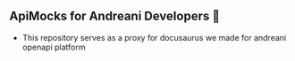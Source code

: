 ## ApiMocks for Andreani Developers 📔

- This repository serves as a proxy for docusaurus we made for andreani openapi platform


